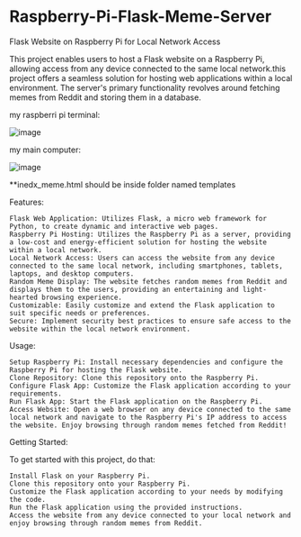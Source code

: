 # Raspberry-Pi-Flask-Meme-Server

Flask Website on Raspberry Pi for Local Network Access

This project enables users to host a Flask website on a Raspberry Pi, allowing access from any device connected to the same local network.this project offers a seamless solution for hosting web applications within a local environment. The server's primary functionality revolves around fetching memes from Reddit and storing them in a database.

my raspberri pi terminal:




![image](https://github.com/oran950/Raspberry-Pi-Flask-Meme-Server/assets/43114098/136c94fc-a547-4809-a87a-30e4ce1e9893)                                             





my main computer:





![image](https://github.com/oran950/Raspberry-Pi-Flask-Meme-Server/assets/43114098/3ce2d320-34af-47da-8568-824b13fd94cb)




**inedx_meme.html should be inside folder named templates





Features:

    Flask Web Application: Utilizes Flask, a micro web framework for Python, to create dynamic and interactive web pages.
    Raspberry Pi Hosting: Utilizes the Raspberry Pi as a server, providing a low-cost and energy-efficient solution for hosting the website within a local network.
    Local Network Access: Users can access the website from any device connected to the same local network, including smartphones, tablets, laptops, and desktop computers.
    Random Meme Display: The website fetches random memes from Reddit and displays them to the users, providing an entertaining and light-hearted browsing experience.
    Customizable: Easily customize and extend the Flask application to suit specific needs or preferences.
    Secure: Implement security best practices to ensure safe access to the website within the local network environment.

Usage:

    Setup Raspberry Pi: Install necessary dependencies and configure the Raspberry Pi for hosting the Flask website.
    Clone Repository: Clone this repository onto the Raspberry Pi.
    Configure Flask App: Customize the Flask application according to your requirements.
    Run Flask App: Start the Flask application on the Raspberry Pi.
    Access Website: Open a web browser on any device connected to the same local network and navigate to the Raspberry Pi's IP address to access the website. Enjoy browsing through random memes fetched from Reddit!

Getting Started:

To get started with this project, do that:

    Install Flask on your Raspberry Pi.
    Clone this repository onto your Raspberry Pi.
    Customize the Flask application according to your needs by modifying the code.
    Run the Flask application using the provided instructions.
    Access the website from any device connected to your local network and enjoy browsing through random memes from Reddit.

